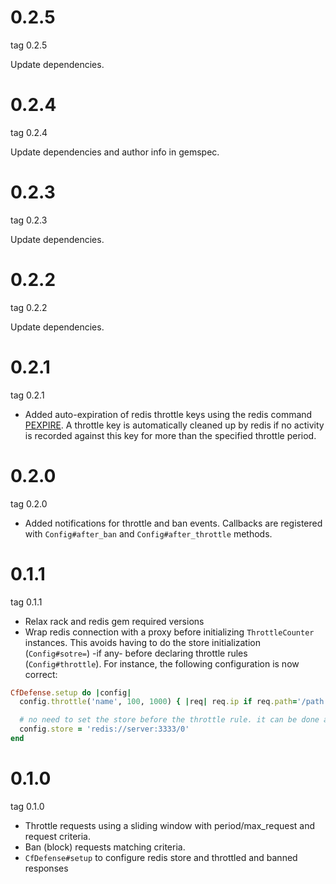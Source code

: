 # 0.2.5
tag 0.2.5

Update dependencies.

# 0.2.4
tag 0.2.4

Update dependencies and author info in gemspec.

# 0.2.3
tag 0.2.3

Update dependencies.

# 0.2.2
tag 0.2.2

Update dependencies.

# 0.2.1
tag 0.2.1

* Added auto-expiration of redis throttle keys using the redis command [PEXPIRE](http://redis.io/commands/pexpire).
A throttle key is automatically cleaned up by redis if no activity is recorded against this key for more
than the specified throttle period.

# 0.2.0
tag 0.2.0

* Added notifications for throttle and ban events. Callbacks are registered with `Config#after_ban` and
`Config#after_throttle` methods.

# 0.1.1
tag 0.1.1

* Relax rack and redis gem required versions
* Wrap redis connection with a proxy before initializing `ThrottleCounter` instances.
This avoids having to do the store initialization (`Config#sotre=`) -if any- before declaring
throttle rules (`Config#throttle`). For instance, the following configuration is now correct:

```ruby
CfDefense.setup do |config|
  config.throttle('name', 100, 1000) { |req| req.ip if req.path='/path' }

  # no need to set the store before the throttle rule. it can be done at any moment in config section
  config.store = 'redis://server:3333/0'
end
```

# 0.1.0
tag 0.1.0

* Throttle requests using a sliding window with period/max_request and request criteria.
* Ban (block) requests matching criteria.
* `CfDefense#setup` to configure redis store and throttled and banned responses
